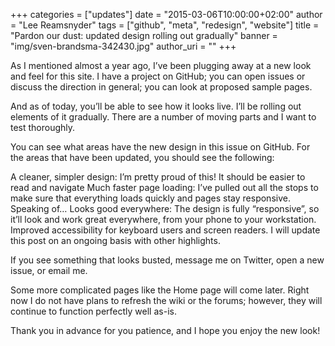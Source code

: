 +++
categories = ["updates"]
date = "2015-03-06T10:00:00+02:00"
author = "Lee Reamsnyder"
tags = ["github", "meta", "redesign", "website"]
title = "Pardon our dust: updated design rolling out gradually"
banner = "img/sven-brandsma-342430.jpg"
author_uri = ""
+++

As I mentioned almost a year ago, I’ve been plugging away at a new look and feel for this site. I have a project on GitHub; you can open issues or discuss the direction in general; you can look at proposed sample pages.

And as of today, you’ll be able to see how it looks live. I’ll be rolling out elements of it gradually. There are a number of moving parts and I want to test thoroughly.

You can see what areas have the new design in this issue on GitHub. For the areas that have been updated, you should see the following:

A cleaner, simpler design: I’m pretty proud of this! It should be easier to read and navigate
Much faster page loading: I’ve pulled out all the stops to make sure that everything loads quickly and pages stay responsive. Speaking of…
Looks good everywhere: The design is fully “responsive”, so it’ll look and work great everywhere, from your phone to your workstation.
Improved accessibility for keyboard users and screen readers.
I will update this post on an ongoing basis with other highlights.

If you see something that looks busted, message me on Twitter, open a new issue, or email me.

Some more complicated pages like the Home page will come later. Right now I do not have plans to refresh the wiki or the forums; however, they will continue to function perfectly well as-is.

Thank you in advance for you patience, and I hope you enjoy the new look!